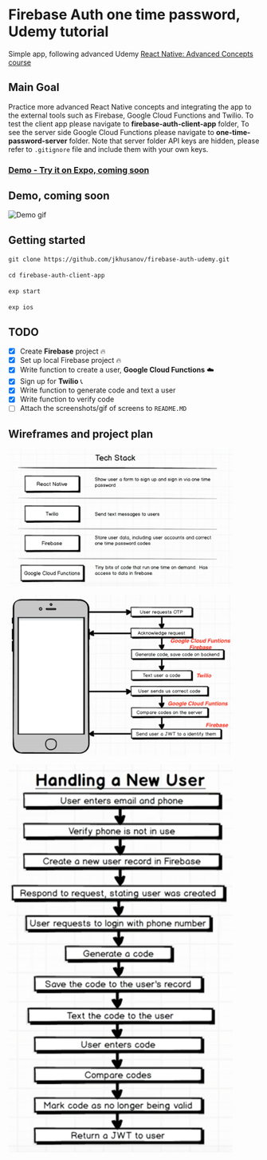 # Firebase Auth one time password, Udemy tutorial
Simple app, following advanced Udemy [React Native: Advanced Concepts course](https://www.udemy.com/react-native-advanced/learn/v4/overview)
## Main Goal
Practice more advanced React Native concepts and integrating the app to the external tools such as Firebase, Google Cloud Functions and Twilio.
To test the client app please navigate to **firebase-auth-client-app** folder,
To see the server side Google Cloud Functions please navigate to **one-time-password-server** folder. Note that server folder API keys are hidden, please refer to `.gitignore` file and include them with your own keys.


### [Demo - Try it on Expo, coming soon](https://expo.io/@jkhusanov/firebase-auth-client-app)

## Demo, coming soon
![Demo gif](https://github.com/jkhusanov/firebase-auth-udemy/blob/master/screenshots/demo.gif)



## Getting started

```
git clone https://github.com/jkhusanov/firebase-auth-udemy.git

cd firebase-auth-client-app

exp start

exp ios
```



## TODO

- [x] Create **Firebase** project 🔥
- [x] Set up local Firebase project 🔥
- [x] Write function to create a user, **Google Cloud Functions** ☁️
- [x] Sign up for **Twilio** 📞
- [x] Write function to generate code and text a user
- [x] Write function to verify code
- [ ] Attach the screenshots/gif of screens to `README.MD`

## Wireframes and project plan


<div style={{display: flex; flex-direction: row}}>
  <img  alt="wireframe1" src="screenshots/tech-stack.png" width="450" />
  <p></p>
  <img  alt="wireframe2" src="screenshots/app-flow.png" width="450" />
  <p></p>
  <img  alt="wireframe3" src="screenshots/handling-user.png" width="450" />
  <p></p>
</div>




